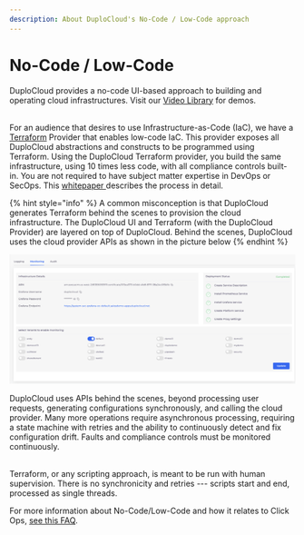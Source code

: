 ```yaml
---
description: About DuploCloud's No-Code / Low-Code approach
---
```


# No-Code / Low-Code

DuploCloud provides a no-code UI-based approach to building and operating cloud infrastructures. Visit our [Video Library](https://www.duplocloud.com/videos/) for demos.

\
For an audience that desires to use Infrastructure-as-Code (IaC), we have a [Terraform](https://registry.terraform.io/providers/duplocloud/duplocloud/latest) Provider that enables low-code IaC. This provider exposes all DuploCloud abstractions and constructs to be programmed using Terraform. Using the DuploCloud Terraform provider, you build the same infrastructure, using 10 times less code, with all compliance controls built-in. You are not required to have subject matter expertise in DevOps or SecOps. This [whitepaper ](https://duplocloud.com/white-papers/devops/)describes the process in detail.

{% hint style="info" %}
A common misconception is that DuploCloud generates Terraform behind the scenes to provision the cloud infrastructure. The DuploCloud UI and Terraform (with the DuploCloud Provider) are layered on top of DuploCloud. Behind the scenes, DuploCloud uses the cloud provider APIs as shown in the picture below
{% endhint %}

![](<../.gitbook/assets/image (4) (1) (1).png>)

DuploCloud uses APIs behind the scenes, beyond processing user requests, generating configurations synchronously, and calling the cloud provider. Many more operations require asynchronous processing, requiring a state machine with retries and the ability to continuously detect and fix configuration drift. Faults and compliance controls must be monitored continuously.

\
Terraform, or any scripting approach, is meant to be run with human supervision. There is no synchronicity and retries --- scripts start and end, processed as single threads.

For more information about No-Code/Low-Code and how it relates to Click Ops, [see this FAQ](../faq.md#isnt-no-code-just-click-ops-everyone-says-i-shouldnt-do-that).&#x20;

